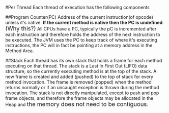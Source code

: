 #Per Thread
Each thread of execution has the following components

##Program Counter(PC)
Address of the current instruction(of opcode) unless it's native. **If the current method is native then
the PC is undefined**.<font size=4>(Why this?)</font> All CPUs have a PC, typically the pC is incremented after each instruction and therefore
holds the address of the next instruction to be executed. The JVM uses the PC to keep track of
where it's executing instructions, the PC will in fact be pointing at a memory address in the Method
Area.

##Stack
Each thread has its own stack that holds a frame for each method executing on that thread.
The stack is a Last In First Out (LIFO) data structure, so the currently executing method is at the top of the stack.
A new frame is created and added (pushed) to the top of stack for every method invocation. The frame is removed (popped)
when the method returns normally or if an uncaught exception is thrown during the method invocation.
The stack is not directly manipulated, except to push and pop frame objects,
and therefore the frame objects may be allocated in the Heap and <font size=4>the memory does not need to be contiguous</font>.

